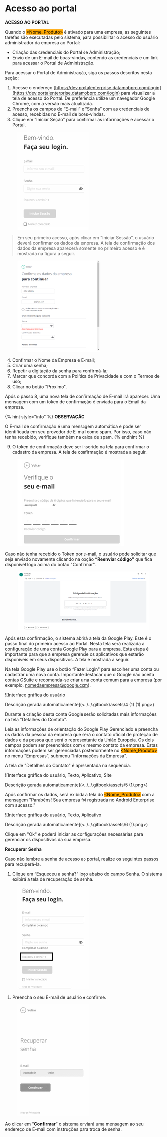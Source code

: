 # Acesso ao portal

**ACESSO AO PORTAL**

Quando o <mark style="background-color:orange;">\<Nome\_Produto></mark> é ativado para uma empresa, as seguintes tarefas são executadas pelo sistema, para possibilitar o acesso do usuário administrador da empresa ao Portal:

* Criação das credenciais do Portal de Administração;
* Envio de um E-mail de boas-vindas, contendo as credenciais e um link para acessar o Portal de Administração.

Para acessar o Portal de Administração, siga os passos descritos nesta seção:

1. Acesse o endereço [https://dev.portalenterprise.datamobpro.com/login](https://dev.portalenterprise.datamobpro.com/login) para visualizar a tela de acesso do Portal. De preferência utilize um navegador Google Chrome, com a versão mais atualizada.
2. Preencha os campos de “E-mail” e “Senha” com as credenciais de acesso, recebidas no E-mail de boas-vindas.
3. Clique em “Iniciar Seção” para confirmar as informações e acessar o Portal.

<figure><img src="../../.gitbook/assets/image (1) (1).png" alt="" width="229"><figcaption></figcaption></figure>

> Em seu primeiro acesso, após clicar em "Iniciar Sessão”, o usuário deverá confirmar os dados da empresa. A tela de confirmação dos dados da empresa aparecerá somente no primeiro acesso e é mostrada na figura a seguir.

<figure><img src="../../.gitbook/assets/image (2) (1).png" alt="" width="266"><figcaption></figcaption></figure>

4. Confirmar o Nome da Empresa e E-mail;&#x20;
5. Criar uma senha;
6. Repetir a digitação da senha para confirmá-la;
7. Marcar que concorda com a Política de Privacidade e com o Termos de uso;
8. Clicar no botão "Próximo''.

Após o passo 8, uma nova tela de confirmação de E-mail irá aparecer. Uma mensagem com um token de confirmação é enviada para o Email da empresa.&#x20;

{% hint style="info" %}
**OBSERVAÇÃO**

O E-mail de confirmação é uma mensagem automática e pode ser identificada em seu provedor de E-mail como spam. Por isso, caso não tenha recebido, verifique também na caixa de spam.
{% endhint %}

9. O token de confirmação deve ser inserido na tela para confirmar o cadastro da empresa.  A tela de confirmação é mostrada a seguir.

<figure><img src="../../.gitbook/assets/image (3).png" alt="" width="343"><figcaption></figcaption></figure>

Caso não tenha recebido o Token por e-mail, o usuário pode solicitar que seja enviado novamente clicando na opção **“Reenviar código"** que fica disponível logo acima do botão "Confirmar".

<figure><img src="../../.gitbook/assets/image (4).png" alt="" width="542"><figcaption></figcaption></figure>

Após esta confirmação, o sistema abrirá a tela da Google Play. Este é o passo final do primeiro acesso ao Portal. Nesta tela será realizada a configuração de uma conta Google Play para a empresa. Esta etapa é importante para que a empresa gerencie os aplicativos que estarão disponíveis em seus dispositivos. A tela é mostrada a seguir.

Na tela Google Play use o botão “Fazer Login" para escolher uma conta ou cadastrar uma nova conta. Importante destacar que o Google não aceita contas GSuite e recomenda-se criar uma conta comum para a empresa (por exemplo, [nomedaempresa@google.com](mailto:nomedaempresa@google.com)).&#x20;

![Interface gráfica do usuário

Descrição gerada automaticamente](<../../.gitbook/assets/4 (1) (1).png>)

Durante a criação desta conta Google serão solicitadas mais informações na tela "Detalhes do Contato". &#x20;

Leia as informações de orientação do Google Play Gerenciado e preencha os dados da pessoa da empresa que será o contato oficial de proteção de dados e da pessoa que será o representante da União Europeia.  Os dois campos podem ser preenchidos com o mesmo contato da empresa. Estas informações podem ser gerenciadas posteriormente no <mark style="background-color:orange;">\<Nome\_Produto></mark> no menu "Empresas", submenu "Informações da Empresa".

A tela de "Detalhes do Contato" é apresentada na sequência.&#x20;

![Interface gráfica do usuário, Texto, Aplicativo, Site

Descrição gerada automaticamente](<../../.gitbook/assets/5 (1).png>)

Após confirmar os dados, será exibida a tela do <mark style="background-color:orange;">\<Nome\_Produto></mark> com a mensagem "Parabéns! Sua empresa foi registrada no Android Enterprise com sucesso."&#x20;

![Interface gráfica do usuário, Texto, Aplicativo

Descrição gerada automaticamente](<../../.gitbook/assets/6 (1).png>)

Clique em "Ok" e poderá iniciar as configurações necessárias para gerenciar os dispositivos da sua empresa.

**Recuperar Senha**

Caso não lembre a senha de acesso ao portal, realize os seguintes passos para recuperá-la.

1. Clique em “Esqueceu a senha?” logo abaixo do campo Senha. O sistema exibirá a tela de recuperação de senha.

<figure><img src="../../.gitbook/assets/image (6).png" alt="" width="230"><figcaption></figcaption></figure>

1. Preencha o seu E-mail de usuário e confirme.

<figure><img src="../../.gitbook/assets/image (7).png" alt="" width="230"><figcaption></figcaption></figure>

Ao clicar em “**Confirmar**” o sistema enviará uma mensagem ao seu endereço de E-mail com instruções para troca de senha.&#x20;
